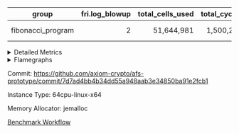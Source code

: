 | group | fri.log_blowup | total_cells_used | total_cycles | total_proof_time_ms |
| --- | --- | --- | --- | --- |
| fibonacci_program | <div style='text-align: right'>2</div>  | <div style='text-align: right'>51,644,981</div>  | <div style='text-align: right'>1,500,219</div>  | <span style="color: red">(+125.0 [+1.8%])</span> <div style='text-align: right'>6,942.0</div>  |


<details>
<summary>Detailed Metrics</summary>

| group | commit_exe_time_ms | execute_and_trace_gen_time_ms | execute_time_ms | fri.log_blowup | keygen_time_ms | num_segments | total_cells_used | total_cycles | total_proof_time_ms |
| --- | --- | --- | --- | --- | --- | --- | --- | --- | --- |
| fibonacci_program | <span style="color: green">(-1.0 [-14.3%])</span> <div style='text-align: right'>6.0</div>  | <span style="color: red">(+14.0 [+1.5%])</span> <div style='text-align: right'>974.0</div>  | <span style="color: red">(+5.0 [+0.6%])</span> <div style='text-align: right'>792.0</div>  | <div style='text-align: right'>2</div>  | <span style="color: red">(+2.0 [+0.9%])</span> <div style='text-align: right'>223.0</div>  | <div style='text-align: right'>1</div>  | <div style='text-align: right'>51,644,981</div>  | <div style='text-align: right'>1,500,219</div>  | <span style="color: red">(+125.0 [+1.8%])</span> <div style='text-align: right'>6,942.0</div>  |

| group | air_name | constraints | interactions | quotient_deg |
| --- | --- | --- | --- | --- |
| fibonacci_program | ProgramAir | <div style='text-align: right'>4</div>  | <div style='text-align: right'>1</div>  | <div style='text-align: right'>1</div>  |
| fibonacci_program | VmConnectorAir | <div style='text-align: right'>9</div>  | <div style='text-align: right'>3</div>  | <div style='text-align: right'>2</div>  |
| fibonacci_program | PersistentBoundaryAir<8> | <div style='text-align: right'>6</div>  | <div style='text-align: right'>3</div>  | <div style='text-align: right'>2</div>  |
| fibonacci_program | MemoryMerkleAir<8> | <div style='text-align: right'>40</div>  | <div style='text-align: right'>4</div>  | <div style='text-align: right'>2</div>  |
| fibonacci_program | AccessAdapterAir<2> | <div style='text-align: right'>14</div>  | <div style='text-align: right'>5</div>  | <div style='text-align: right'>2</div>  |
| fibonacci_program | AccessAdapterAir<4> | <div style='text-align: right'>14</div>  | <div style='text-align: right'>5</div>  | <div style='text-align: right'>2</div>  |
| fibonacci_program | AccessAdapterAir<8> | <div style='text-align: right'>14</div>  | <div style='text-align: right'>5</div>  | <div style='text-align: right'>2</div>  |
| fibonacci_program | AccessAdapterAir<16> | <div style='text-align: right'>14</div>  | <div style='text-align: right'>5</div>  | <div style='text-align: right'>2</div>  |
| fibonacci_program | AccessAdapterAir<32> | <div style='text-align: right'>14</div>  | <div style='text-align: right'>5</div>  | <div style='text-align: right'>2</div>  |
| fibonacci_program | AccessAdapterAir<64> | <div style='text-align: right'>14</div>  | <div style='text-align: right'>5</div>  | <div style='text-align: right'>2</div>  |
| fibonacci_program | VmAirWrapper<Rv32HintStoreAdapterAir, Rv32HintStoreCoreAir> | <div style='text-align: right'>17</div>  | <div style='text-align: right'>15</div>  | <div style='text-align: right'>2</div>  |
| fibonacci_program | VmAirWrapper<Rv32MultAdapterAir, DivRemCoreAir<4, 8> | <div style='text-align: right'>88</div>  | <div style='text-align: right'>25</div>  | <div style='text-align: right'>2</div>  |
| fibonacci_program | VmAirWrapper<Rv32MultAdapterAir, MulHCoreAir<4, 8> | <div style='text-align: right'>38</div>  | <div style='text-align: right'>24</div>  | <div style='text-align: right'>2</div>  |
| fibonacci_program | VmAirWrapper<Rv32MultAdapterAir, MultiplicationCoreAir<4, 8> | <div style='text-align: right'>26</div>  | <div style='text-align: right'>19</div>  | <div style='text-align: right'>2</div>  |
| fibonacci_program | RangeTupleCheckerAir<2> | <div style='text-align: right'>4</div>  | <div style='text-align: right'>1</div>  | <div style='text-align: right'>1</div>  |
| fibonacci_program | VmAirWrapper<Rv32RdWriteAdapterAir, Rv32AuipcCoreAir> | <div style='text-align: right'>15</div>  | <div style='text-align: right'>11</div>  | <div style='text-align: right'>2</div>  |
| fibonacci_program | VmAirWrapper<Rv32JalrAdapterAir, Rv32JalrCoreAir> | <div style='text-align: right'>20</div>  | <div style='text-align: right'>16</div>  | <div style='text-align: right'>2</div>  |
| fibonacci_program | VmAirWrapper<Rv32CondRdWriteAdapterAir, Rv32JalLuiCoreAir> | <div style='text-align: right'>22</div>  | <div style='text-align: right'>10</div>  | <div style='text-align: right'>2</div>  |
| fibonacci_program | VmAirWrapper<Rv32BranchAdapterAir, BranchLessThanCoreAir<4, 8> | <div style='text-align: right'>41</div>  | <div style='text-align: right'>13</div>  | <div style='text-align: right'>2</div>  |
| fibonacci_program | VmAirWrapper<Rv32BranchAdapterAir, BranchEqualCoreAir<4> | <div style='text-align: right'>25</div>  | <div style='text-align: right'>11</div>  | <div style='text-align: right'>2</div>  |
| fibonacci_program | VmAirWrapper<Rv32LoadStoreAdapterAir, LoadSignExtendCoreAir<4, 8> | <div style='text-align: right'>33</div>  | <div style='text-align: right'>18</div>  | <div style='text-align: right'>2</div>  |
| fibonacci_program | VmAirWrapper<Rv32LoadStoreAdapterAir, LoadStoreCoreAir<4> | <div style='text-align: right'>38</div>  | <div style='text-align: right'>17</div>  | <div style='text-align: right'>2</div>  |
| fibonacci_program | VmAirWrapper<Rv32BaseAluAdapterAir, ShiftCoreAir<4, 8> | <div style='text-align: right'>90</div>  | <div style='text-align: right'>23</div>  | <div style='text-align: right'>2</div>  |
| fibonacci_program | VmAirWrapper<Rv32BaseAluAdapterAir, LessThanCoreAir<4, 8> | <div style='text-align: right'>39</div>  | <div style='text-align: right'>17</div>  | <div style='text-align: right'>2</div>  |
| fibonacci_program | VmAirWrapper<Rv32BaseAluAdapterAir, BaseAluCoreAir<4, 8> | <div style='text-align: right'>43</div>  | <div style='text-align: right'>19</div>  | <div style='text-align: right'>2</div>  |
| fibonacci_program | BitwiseOperationLookupAir<8> | <div style='text-align: right'>4</div>  | <div style='text-align: right'>2</div>  | <div style='text-align: right'>2</div>  |
| fibonacci_program | PhantomAir | <div style='text-align: right'>5</div>  | <div style='text-align: right'>3</div>  | <div style='text-align: right'>2</div>  |
| fibonacci_program | Poseidon2VmAir<BabyBearParameters> | <div style='text-align: right'>525</div>  | <div style='text-align: right'>32</div>  | <div style='text-align: right'>2</div>  |
| fibonacci_program | VariableRangeCheckerAir | <div style='text-align: right'>4</div>  | <div style='text-align: right'>1</div>  | <div style='text-align: right'>1</div>  |

| group | chip_name | rows_used |
| --- | --- | --- |
| fibonacci_program | ProgramChip | <div style='text-align: right'>5,874</div>  |
| fibonacci_program | VmConnectorAir | <div style='text-align: right'>2</div>  |
| fibonacci_program | Boundary | <div style='text-align: right'>54</div>  |
| fibonacci_program | Merkle | <div style='text-align: right'>308</div>  |
| fibonacci_program | AccessAdapter<8> | <div style='text-align: right'>54</div>  |
| fibonacci_program | <Rv32HintStoreAdapterAir,Rv32HintStoreCoreAir> | <div style='text-align: right'>3</div>  |
| fibonacci_program | RangeTupleCheckerAir<2> | <div style='text-align: right'>524,288</div>  |
| fibonacci_program | <Rv32RdWriteAdapterAir,Rv32AuipcCoreAir> | <div style='text-align: right'>11</div>  |
| fibonacci_program | <Rv32JalrAdapterAir,Rv32JalrCoreAir> | <div style='text-align: right'>17</div>  |
| fibonacci_program | <Rv32CondRdWriteAdapterAir,Rv32JalLuiCoreAir> | <div style='text-align: right'>100,012</div>  |
| fibonacci_program | <Rv32BranchAdapterAir,BranchLessThanCoreAir<4, 8>> | <div style='text-align: right'>11</div>  |
| fibonacci_program | <Rv32BranchAdapterAir,BranchEqualCoreAir<4>> | <div style='text-align: right'>200,012</div>  |
| fibonacci_program | <Rv32LoadStoreAdapterAir,LoadStoreCoreAir<4>> | <div style='text-align: right'>57</div>  |
| fibonacci_program | <Rv32BaseAluAdapterAir,ShiftCoreAir<4, 8>> | <div style='text-align: right'>4</div>  |
| fibonacci_program | <Rv32BaseAluAdapterAir,LessThanCoreAir<4, 8>> | <div style='text-align: right'>300,004</div>  |
| fibonacci_program | <Rv32BaseAluAdapterAir,BaseAluCoreAir<4, 8>> | <div style='text-align: right'>900,085</div>  |
| fibonacci_program | BitwiseOperationLookupAir<8> | <div style='text-align: right'>65,536</div>  |
| fibonacci_program | PhantomAir | <div style='text-align: right'>3</div>  |
| fibonacci_program | Poseidon2VmAir<BabyBearParameters> | <div style='text-align: right'>362</div>  |
| fibonacci_program | VariableRangeCheckerAir | <div style='text-align: right'>262,144</div>  |

| group | dsl_ir | opcode | frequency |
| --- | --- | --- | --- |
| fibonacci_program |  | ADD | <div style='text-align: right'>900,068</div>  |
| fibonacci_program |  | AND | <div style='text-align: right'>5</div>  |
| fibonacci_program |  | AUIPC | <div style='text-align: right'>11</div>  |
| fibonacci_program |  | BEQ | <div style='text-align: right'>100,005</div>  |
| fibonacci_program |  | BGEU | <div style='text-align: right'>3</div>  |
| fibonacci_program |  | BLT | <div style='text-align: right'>1</div>  |
| fibonacci_program |  | BLTU | <div style='text-align: right'>7</div>  |
| fibonacci_program |  | BNE | <div style='text-align: right'>100,007</div>  |
| fibonacci_program |  | HINT_STOREW | <div style='text-align: right'>3</div>  |
| fibonacci_program |  | JAL | <div style='text-align: right'>100,002</div>  |
| fibonacci_program |  | JALR | <div style='text-align: right'>17</div>  |
| fibonacci_program |  | LOADBU | <div style='text-align: right'>6</div>  |
| fibonacci_program |  | LOADW | <div style='text-align: right'>22</div>  |
| fibonacci_program |  | LUI | <div style='text-align: right'>10</div>  |
| fibonacci_program |  | OR | <div style='text-align: right'>4</div>  |
| fibonacci_program |  | PHANTOM | <div style='text-align: right'>3</div>  |
| fibonacci_program |  | SLL | <div style='text-align: right'>3</div>  |
| fibonacci_program |  | SLTU | <div style='text-align: right'>300,004</div>  |
| fibonacci_program |  | SRL | <div style='text-align: right'>1</div>  |
| fibonacci_program |  | STOREB | <div style='text-align: right'>1</div>  |
| fibonacci_program |  | STOREW | <div style='text-align: right'>28</div>  |
| fibonacci_program |  | SUB | <div style='text-align: right'>4</div>  |
| fibonacci_program |  | XOR | <div style='text-align: right'>4</div>  |

| group | air_name | dsl_ir | opcode | cells_used |
| --- | --- | --- | --- | --- |
| fibonacci_program | <Rv32BaseAluAdapterAir,BaseAluCoreAir<4, 8>> |  | ADD | <div style='text-align: right'>32,402,448</div>  |
| fibonacci_program | AccessAdapter<8> |  | ADD | <div style='text-align: right'>51</div>  |
| fibonacci_program | Boundary |  | ADD | <div style='text-align: right'>120</div>  |
| fibonacci_program | Merkle |  | ADD | <div style='text-align: right'>64</div>  |
| fibonacci_program | <Rv32BaseAluAdapterAir,BaseAluCoreAir<4, 8>> |  | AND | <div style='text-align: right'>180</div>  |
| fibonacci_program | <Rv32RdWriteAdapterAir,Rv32AuipcCoreAir> |  | AUIPC | <div style='text-align: right'>231</div>  |
| fibonacci_program | AccessAdapter<8> |  | AUIPC | <div style='text-align: right'>34</div>  |
| fibonacci_program | Boundary |  | AUIPC | <div style='text-align: right'>80</div>  |
| fibonacci_program | Merkle |  | AUIPC | <div style='text-align: right'>3,456</div>  |
| fibonacci_program | <Rv32BranchAdapterAir,BranchEqualCoreAir<4>> |  | BEQ | <div style='text-align: right'>2,600,130</div>  |
| fibonacci_program | <Rv32BranchAdapterAir,BranchLessThanCoreAir<4, 8>> |  | BGEU | <div style='text-align: right'>96</div>  |
| fibonacci_program | <Rv32BranchAdapterAir,BranchLessThanCoreAir<4, 8>> |  | BLT | <div style='text-align: right'>32</div>  |
| fibonacci_program | <Rv32BranchAdapterAir,BranchLessThanCoreAir<4, 8>> |  | BLTU | <div style='text-align: right'>224</div>  |
| fibonacci_program | <Rv32BranchAdapterAir,BranchEqualCoreAir<4>> |  | BNE | <div style='text-align: right'>2,600,182</div>  |
| fibonacci_program | <Rv32HintStoreAdapterAir,Rv32HintStoreCoreAir> |  | HINT_STOREW | <div style='text-align: right'>78</div>  |
| fibonacci_program | AccessAdapter<8> |  | HINT_STOREW | <div style='text-align: right'>17</div>  |
| fibonacci_program | Boundary |  | HINT_STOREW | <div style='text-align: right'>40</div>  |
| fibonacci_program | Merkle |  | HINT_STOREW | <div style='text-align: right'>64</div>  |
| fibonacci_program | <Rv32CondRdWriteAdapterAir,Rv32JalLuiCoreAir> |  | JAL | <div style='text-align: right'>1,800,036</div>  |
| fibonacci_program | <Rv32JalrAdapterAir,Rv32JalrCoreAir> |  | JALR | <div style='text-align: right'>476</div>  |
| fibonacci_program | <Rv32LoadStoreAdapterAir,LoadStoreCoreAir<4>> |  | LOADBU | <div style='text-align: right'>240</div>  |
| fibonacci_program | <Rv32LoadStoreAdapterAir,LoadStoreCoreAir<4>> |  | LOADW | <div style='text-align: right'>880</div>  |
| fibonacci_program | AccessAdapter<8> |  | LOADW | <div style='text-align: right'>34</div>  |
| fibonacci_program | Boundary |  | LOADW | <div style='text-align: right'>80</div>  |
| fibonacci_program | Merkle |  | LOADW | <div style='text-align: right'>2,432</div>  |
| fibonacci_program | <Rv32CondRdWriteAdapterAir,Rv32JalLuiCoreAir> |  | LUI | <div style='text-align: right'>180</div>  |
| fibonacci_program | <Rv32BaseAluAdapterAir,BaseAluCoreAir<4, 8>> |  | OR | <div style='text-align: right'>144</div>  |
| fibonacci_program | PhantomAir |  | PHANTOM | <div style='text-align: right'>18</div>  |
| fibonacci_program | <Rv32BaseAluAdapterAir,ShiftCoreAir<4, 8>> |  | SLL | <div style='text-align: right'>159</div>  |
| fibonacci_program | <Rv32BaseAluAdapterAir,LessThanCoreAir<4, 8>> |  | SLTU | <div style='text-align: right'>11,100,148</div>  |
| fibonacci_program | AccessAdapter<8> |  | SLTU | <div style='text-align: right'>34</div>  |
| fibonacci_program | Boundary |  | SLTU | <div style='text-align: right'>80</div>  |
| fibonacci_program | Merkle |  | SLTU | <div style='text-align: right'>64</div>  |
| fibonacci_program | <Rv32BaseAluAdapterAir,ShiftCoreAir<4, 8>> |  | SRL | <div style='text-align: right'>53</div>  |
| fibonacci_program | <Rv32LoadStoreAdapterAir,LoadStoreCoreAir<4>> |  | STOREB | <div style='text-align: right'>40</div>  |
| fibonacci_program | AccessAdapter<8> |  | STOREB | <div style='text-align: right'>17</div>  |
| fibonacci_program | Boundary |  | STOREB | <div style='text-align: right'>40</div>  |
| fibonacci_program | <Rv32LoadStoreAdapterAir,LoadStoreCoreAir<4>> |  | STOREW | <div style='text-align: right'>1,120</div>  |
| fibonacci_program | AccessAdapter<8> |  | STOREW | <div style='text-align: right'>272</div>  |
| fibonacci_program | Boundary |  | STOREW | <div style='text-align: right'>640</div>  |
| fibonacci_program | Merkle |  | STOREW | <div style='text-align: right'>3,712</div>  |
| fibonacci_program | <Rv32BaseAluAdapterAir,BaseAluCoreAir<4, 8>> |  | SUB | <div style='text-align: right'>144</div>  |
| fibonacci_program | <Rv32BaseAluAdapterAir,BaseAluCoreAir<4, 8>> |  | XOR | <div style='text-align: right'>144</div>  |

| group | air_name | segment | cells | main_cols | perm_cols | prep_cols | rows |
| --- | --- | --- | --- | --- | --- | --- | --- |
| fibonacci_program | ProgramAir | 0 | <div style='text-align: right'>147,456</div>  | <div style='text-align: right'>10</div>  | <div style='text-align: right'>8</div>  |  | <div style='text-align: right'>8,192</div>  |
| fibonacci_program | VmConnectorAir | 0 | <div style='text-align: right'>32</div>  | <div style='text-align: right'>4</div>  | <div style='text-align: right'>12</div>  | <div style='text-align: right'>1</div>  | <div style='text-align: right'>2</div>  |
| fibonacci_program | PersistentBoundaryAir<8> | 0 | <div style='text-align: right'>2,048</div>  | <div style='text-align: right'>20</div>  | <div style='text-align: right'>12</div>  |  | <div style='text-align: right'>64</div>  |
| fibonacci_program | MemoryMerkleAir<8> | 0 | <div style='text-align: right'>26,624</div>  | <div style='text-align: right'>32</div>  | <div style='text-align: right'>20</div>  |  | <div style='text-align: right'>512</div>  |
| fibonacci_program | AccessAdapterAir<8> | 0 | <div style='text-align: right'>2,624</div>  | <div style='text-align: right'>17</div>  | <div style='text-align: right'>24</div>  |  | <div style='text-align: right'>64</div>  |
| fibonacci_program | VmAirWrapper<Rv32HintStoreAdapterAir, Rv32HintStoreCoreAir> | 0 | <div style='text-align: right'>248</div>  | <div style='text-align: right'>26</div>  | <div style='text-align: right'>36</div>  |  | <div style='text-align: right'>4</div>  |
| fibonacci_program | RangeTupleCheckerAir<2> | 0 | <div style='text-align: right'>4,718,592</div>  | <div style='text-align: right'>1</div>  | <div style='text-align: right'>8</div>  | <div style='text-align: right'>2</div>  | <div style='text-align: right'>524,288</div>  |
| fibonacci_program | VmAirWrapper<Rv32RdWriteAdapterAir, Rv32AuipcCoreAir> | 0 | <div style='text-align: right'>784</div>  | <div style='text-align: right'>21</div>  | <div style='text-align: right'>28</div>  |  | <div style='text-align: right'>16</div>  |
| fibonacci_program | VmAirWrapper<Rv32JalrAdapterAir, Rv32JalrCoreAir> | 0 | <div style='text-align: right'>2,048</div>  | <div style='text-align: right'>28</div>  | <div style='text-align: right'>36</div>  |  | <div style='text-align: right'>32</div>  |
| fibonacci_program | VmAirWrapper<Rv32CondRdWriteAdapterAir, Rv32JalLuiCoreAir> | 0 | <div style='text-align: right'>8,126,464</div>  | <div style='text-align: right'>18</div>  | <div style='text-align: right'>44</div>  |  | <div style='text-align: right'>131,072</div>  |
| fibonacci_program | VmAirWrapper<Rv32BranchAdapterAir, BranchLessThanCoreAir<4, 8> | 0 | <div style='text-align: right'>1,408</div>  | <div style='text-align: right'>32</div>  | <div style='text-align: right'>56</div>  |  | <div style='text-align: right'>16</div>  |
| fibonacci_program | VmAirWrapper<Rv32BranchAdapterAir, BranchEqualCoreAir<4> | 0 | <div style='text-align: right'>19,398,656</div>  | <div style='text-align: right'>26</div>  | <div style='text-align: right'>48</div>  |  | <div style='text-align: right'>262,144</div>  |
| fibonacci_program | VmAirWrapper<Rv32LoadStoreAdapterAir, LoadStoreCoreAir<4> | 0 | <div style='text-align: right'>7,168</div>  | <div style='text-align: right'>40</div>  | <div style='text-align: right'>72</div>  |  | <div style='text-align: right'>64</div>  |
| fibonacci_program | VmAirWrapper<Rv32BaseAluAdapterAir, ShiftCoreAir<4, 8> | 0 | <div style='text-align: right'>420</div>  | <div style='text-align: right'>53</div>  | <div style='text-align: right'>52</div>  |  | <div style='text-align: right'>4</div>  |
| fibonacci_program | VmAirWrapper<Rv32BaseAluAdapterAir, LessThanCoreAir<4, 8> | 0 | <div style='text-align: right'>40,370,176</div>  | <div style='text-align: right'>37</div>  | <div style='text-align: right'>40</div>  |  | <div style='text-align: right'>524,288</div>  |
| fibonacci_program | VmAirWrapper<Rv32BaseAluAdapterAir, BaseAluCoreAir<4, 8> | 0 | <div style='text-align: right'>121,634,816</div>  | <div style='text-align: right'>36</div>  | <div style='text-align: right'>80</div>  |  | <div style='text-align: right'>1,048,576</div>  |
| fibonacci_program | BitwiseOperationLookupAir<8> | 0 | <div style='text-align: right'>655,360</div>  | <div style='text-align: right'>2</div>  | <div style='text-align: right'>8</div>  | <div style='text-align: right'>3</div>  | <div style='text-align: right'>65,536</div>  |
| fibonacci_program | PhantomAir | 0 | <div style='text-align: right'>72</div>  | <div style='text-align: right'>6</div>  | <div style='text-align: right'>12</div>  |  | <div style='text-align: right'>4</div>  |
| fibonacci_program | Poseidon2VmAir<BabyBearParameters> | 0 | <div style='text-align: right'>321,024</div>  | <div style='text-align: right'>559</div>  | <div style='text-align: right'>68</div>  |  | <div style='text-align: right'>512</div>  |
| fibonacci_program | VariableRangeCheckerAir | 0 | <div style='text-align: right'>2,359,296</div>  | <div style='text-align: right'>1</div>  | <div style='text-align: right'>8</div>  | <div style='text-align: right'>2</div>  | <div style='text-align: right'>262,144</div>  |

| group | segment | execute_and_trace_gen_time_ms | stark_prove_excluding_trace_time_ms | total_cells |
| --- | --- | --- | --- | --- |
| fibonacci_program | 0 | <span style="color: red">(+9.0 [+5.7%])</span> <div style='text-align: right'>167.0</div>  | <span style="color: red">(+102.0 [+1.8%])</span> <div style='text-align: right'>5,801.0</div>  | <div style='text-align: right'>197,775,316</div>  |

</details>



<details>
<summary>Flamegraphs</summary>

[![](https://axiom-public-data-sandbox-us-east-1.s3.us-east-1.amazonaws.com/benchmark/github/flamegraphs/7d7ad4bb4b34dd55a948aab3e34850ba91e2fcb1/fibonacci-2-2-64cpu-linux-x64-jemalloc-fibonacci_program.dsl_ir.opcode.air_name.cells_used.reverse.svg)](https://axiom-public-data-sandbox-us-east-1.s3.us-east-1.amazonaws.com/benchmark/github/flamegraphs/7d7ad4bb4b34dd55a948aab3e34850ba91e2fcb1/fibonacci-2-2-64cpu-linux-x64-jemalloc-fibonacci_program.dsl_ir.opcode.air_name.cells_used.reverse.svg)
[![](https://axiom-public-data-sandbox-us-east-1.s3.us-east-1.amazonaws.com/benchmark/github/flamegraphs/7d7ad4bb4b34dd55a948aab3e34850ba91e2fcb1/fibonacci-2-2-64cpu-linux-x64-jemalloc-fibonacci_program.dsl_ir.opcode.air_name.cells_used.svg)](https://axiom-public-data-sandbox-us-east-1.s3.us-east-1.amazonaws.com/benchmark/github/flamegraphs/7d7ad4bb4b34dd55a948aab3e34850ba91e2fcb1/fibonacci-2-2-64cpu-linux-x64-jemalloc-fibonacci_program.dsl_ir.opcode.air_name.cells_used.svg)
[![](https://axiom-public-data-sandbox-us-east-1.s3.us-east-1.amazonaws.com/benchmark/github/flamegraphs/7d7ad4bb4b34dd55a948aab3e34850ba91e2fcb1/fibonacci-2-2-64cpu-linux-x64-jemalloc-fibonacci_program.dsl_ir.opcode.frequency.reverse.svg)](https://axiom-public-data-sandbox-us-east-1.s3.us-east-1.amazonaws.com/benchmark/github/flamegraphs/7d7ad4bb4b34dd55a948aab3e34850ba91e2fcb1/fibonacci-2-2-64cpu-linux-x64-jemalloc-fibonacci_program.dsl_ir.opcode.frequency.reverse.svg)
[![](https://axiom-public-data-sandbox-us-east-1.s3.us-east-1.amazonaws.com/benchmark/github/flamegraphs/7d7ad4bb4b34dd55a948aab3e34850ba91e2fcb1/fibonacci-2-2-64cpu-linux-x64-jemalloc-fibonacci_program.dsl_ir.opcode.frequency.svg)](https://axiom-public-data-sandbox-us-east-1.s3.us-east-1.amazonaws.com/benchmark/github/flamegraphs/7d7ad4bb4b34dd55a948aab3e34850ba91e2fcb1/fibonacci-2-2-64cpu-linux-x64-jemalloc-fibonacci_program.dsl_ir.opcode.frequency.svg)

</details>

Commit: https://github.com/axiom-crypto/afs-prototype/commit/7d7ad4bb4b34dd55a948aab3e34850ba91e2fcb1

Instance Type: 64cpu-linux-x64

Memory Allocator: jemalloc

[Benchmark Workflow](https://github.com/axiom-crypto/afs-prototype/actions/runs/12240049129)
